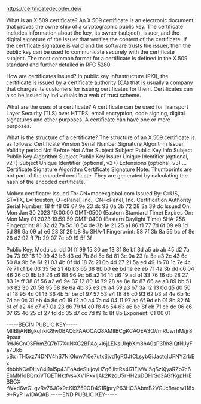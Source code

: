 https://certificatedecoder.dev/

What is an X.509 certificate?
An X.509 certificate is an electronic document that proves the ownership of a cryptographic public key. The certificate includes information about the key, its owner (subject), issuer, and the digital signature of the issuer that verifies the content of the certificate. If the certificate signature is valid and the software trusts the issuer, then the public key can be used to communicate securely with the certificate subject. The most common format for a certificate is defined in the X.509 standard and further detailed in RFC 5280.

How are certificates issued?
In public key infrastructure (PKI), the certificate is issued by a certificate authority (CA) that is usually a company that charges its customers for issuing certificates for them. Certificates can also be issued by individuals in a web of trust scheme.

What are the uses of a certificate?
A certificate can be used for Transport Layer Security (TLS) over HTTPS, email encryption, code signing, digital signatures and other purposes. A certificate can have one or more purposes.

What is the structure of a certificate?
The structure of an X.509 certificate is as follows:
Certificate
Version
Serial Number
Signature Algorithm
Issuer
Validity period
Not Before
Not After
Subject
Subject Public Key Info
Subject Public Key Algorithm
Subject Public Key
Issuer Unique Identifier (optional, v2+)
Subject Unique Identifier (optional, v2+)
Extensions (optional, v3)
...
Certificate Signature Algorithm
Certificate Signature
Note: Thumbprints are not part of the encoded certificate. They are generated by calculating the hash of the encoded certificate.


Mobex certificate:
Issued To: CN=mobexglobal.com
Issued By: C=US, ST=TX, L=Houston, O=cPanel, Inc., CN=cPanel, Inc. Certification Authority
Serial Number: 18 ff f8 09 07 9e 23 dc 93 0a 3b 72 28 3a 39 dc
Issued On: Mon Jan 30 2023 19:00:00 GMT-0500 (Eastern Standard Time)
Expires On: Mon May 01 2023 19:59:59 GMT-0400 (Eastern Daylight Time)
SHA-256 Fingerprint: 81 32 d2 7a 5c 10 54 de 3b 1e 21 25 a1 86 f1 77 7d 6f 09 e9 1d 5d 89 9a 09 af e6 28 3f 29 b8 8c
SHA-1 Fingerprint: 58 7f 3b 8a 56 bc ef 8e 28 d2 92 ff 7b 29 07 7e b9 f9 5f 3f

Public Key:
Modulus: dd 0f ff 99 15 30 ae 13 3f 8e bf 3d a5 ab ab 45 d2 7a 0a 73 92 16 19 99 43 b6 d3 ed 7b 8d 5c 6d 81 3c 0a 23 fa 5e a3 2c 43 6c 50 8a 9b 5e 6f 21 03 4b 0f dd 18 7c 21 0b 4d 27 21 5a ed 49 1b 70 1c 7e 4c 7e 71 cf be 03 35 5e 21 4b b3 65 38 8b b0 ee bd 1e ee eb 71 4a 3b dd d6 04 46 26 d0 8b b3 26 c6 88 96 9c b6 a2 14 14 d6 19 ad b1 33 76 16 db 28 27 83 1e ff 38 8f 56 a2 e6 9e 37 12 80 1d 79 28 ae 8e 8c 87 66 ae a3 89 bb 51 b3 82 3b 20 58 95 58 8e 6a 4b 35 e3 c9 a4 59 a3 b7 3a 12 13 0d d5 d0 50 af 18 95 4d 01 13 36 4b 5f be cf 97 57 53 e4 f8 88 c0 93 62 b3 a1 4e 6b 1c 7d ae 0c 31 eb 4a 8d c0 19 f2 a0 a4 7a c4 04 11 97 ad 6f 9d eb 01 8b 82 f4 6f ef a2 46 c7 d7 0a 23 d6 79 f4 e0 f8 4b 54 63 a6 bc 8f eb 71 ce dc 06 e6 07 65 46 25 cf 27 fd dc 35 d7 cc 7d f9 1c 8f 8b
Exponent: 01 00 01

-----BEGIN PUBLIC KEY-----
MIIBIjANBgkqhkiG9w0BAQEFAAOCAQ8AMIIBCgKCAQEA3Q//mRUwrhM/jr89paur
RdJ6CnOSFhmZQ7bT7XuNXG2BPAoj+l6jLENsUIqbXm8hA0sP3Rh8IQtNJyFa7Ukb
cBx+TH5xz74DNV4hS7NlOIuw7r0e7utxSjvd1gRGJtCLsybGiJactqIUFNYZrbEz
dhbbKCeDHv84j1ai5p43EoAdeSiujoyHZq6jibtRs4I7IFiVWI5qSzXjyaRZo7c6
EhMN1dBQrxiVTQETNktfvs+XV1Pk+IjAk2KzoU5rHH2uDDHrSo3AGfKgpHrEBBGX
rW+d6wGLgvRv76JGx9cKI9Z59OD4S1RjpryP63HO3AbmB2VGJc8n/dw118x9+RyP
iwIDAQAB
-----END PUBLIC KEY-----